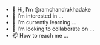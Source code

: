 - 👋 Hi, I’m @ramchandrakhadake
- 👀 I’m interested in ...
- 🌱 I’m currently learning ...
- 💞️ I’m looking to collaborate on ...
- 📫 How to reach me ...

<!---
ramchandrakhadake/ramchandrakhadake is a ✨ special ✨ repository because its `README.md` (this file) appears on your GitHub profile.
You can click the Preview link to take a look at your changes.
--->

